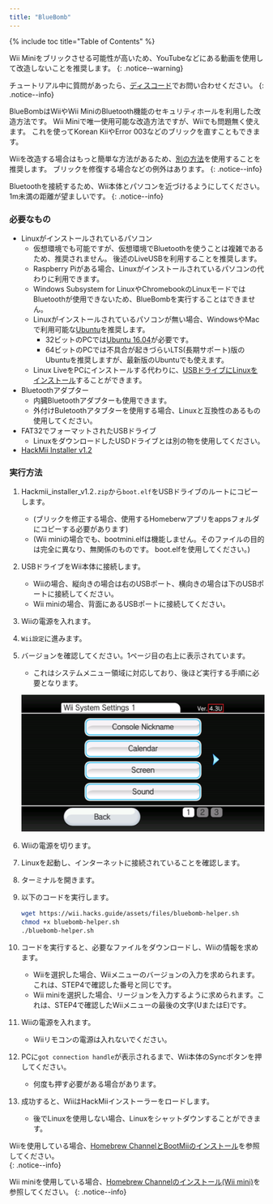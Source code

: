 ```yaml
---
title: "BlueBomb"
---
```


{% include toc title="Table of Contents" %}

Wii Miniをブリックさせる可能性が高いため、YouTubeなどにある動画を使用して改造しないことを推奨します。
{: .notice--warning}

チュートリアル中に質問があったら、[ディスコード](https://discord.gg/6ryxnkS)でお問い合わせください。
{: .notice--info}

BlueBombはWiiやWii MiniのBluetooth機能のセキュリティホールを利用した改造方法です。 Wii Miniで唯一使用可能な改造方法ですが、Wiiでも問題無く使えます。 これを使ってKorean KiiやError 003などのブリックを直すこともできます。

Wiiを改造する場合はもっと簡単な方法があるため、[別の方法](get-started)を使用することを推奨します。 ブリックを修復する場合などの例外はあります。
{: .notice--info}

Bluetoothを接続するため、Wii本体とパソコンを近づけるようにしてください。1m未満の距離が望ましいです。
{: .notice--info}

### 必要なもの

* Linuxがインストールされているパソコン
    * 仮想環境でも可能ですが、仮想環境でBluetoothを使うことは複雑であるため、推奨されません。 後述のLiveUSBを利用することを推奨します。
    * Raspberry Piがある場合、Linuxがインストールされているパソコンの代わりに利用できます。
    * Windows Subsystem for LinuxやChromebookのLinuxモードではBluetoothが使用できないため、BlueBombを実行することはできません。
    * Linuxがインストールされているパソコンが無い場合、WindowsやMacで利用可能な[Ubuntu](https://ubuntu.com/download/desktop)を推奨します。
        * 32ビットのPCでは[Ubuntu 16.04](http://releases.ubuntu.com/16.04/)が必要です。
        * 64ビットのPCでは不具合が起きづらいLTS(長期サポート)版のUbuntuを推奨しますが、最新版のUbuntuでも使えます。
    * Linux LiveをPCにインストールする代わりに、[USBドライブにLinuxをインストール](https://ubuntu.com/tutorials/tutorial-create-a-usb-stick-on-windows#1-overview)することができます。
* Bluetoothアダプター
    * 内臓Bluetoothアダプターも使用できます。
    * 外付けBuletoothアタブターを使用する場合、Linuxと互換性のあるもの使用してください。
* FAT32でフォーマットされたUSBドライブ
    * LinuxをダウンロードしたUSDドライブとは別の物を使用してください。
* [HackMii Installer v1.2](https://bootmii.org/download/)

### 実行方法

1. Hackmii_installer_v1.2`.zip`から`boot.elf`をUSBドライブのルートにコピーします。
    + (ブリックを修正する場合、使用するHomeberwアプリをappsフォルダにコピーする必要があります)
    + (Wii miniの場合でも、bootmini.elfは機能しません。そのファイルの目的は完全に異なり、無関係のものです。 boot.elfを使用してください。)
1. USBドライブをWii本体に接続します。
    + Wiiの場合、縦向きの場合は右のUSBポート、横向きの場合は下のUSBポートに接続してください。
    + Wii miniの場合、背面にあるUSBポートに接続してください。
1. Wiiの電源を入れます。
1. `Wii設定`に進みます。
1. バージョンを確認してください。1ページ目の右上に表示されています。
    + これはシステムメニュー領域に対応しており、後ほど実行する手順に必要となります。

    ![Wii Region](/images/wii/SystemMenuVersion.png)

1. Wiiの電源を切ります。
1. Linuxを起動し、インターネットに接続されていることを確認します。
1. ターミナルを開きます。
1. 以下のコードを実行します。

    ```bash
    wget https://wii.hacks.guide/assets/files/bluebomb-helper.sh
    chmod +x bluebomb-helper.sh
    ./bluebomb-helper.sh
    ```

1. コードを実行すると、必要なファイルをダウンロードし、Wiiの情報を求めます。
    + Wiiを選択した場合、Wiiメニューのバージョンの入力を求められます。 これは、STEP4で確認した番号と同じです。
    + Wii miniを選択した場合、リージョンを入力するように求められます。これは、STEP4で確認したWiiメニューの最後の文字(UまたはE)です。
1. Wiiの電源を入れます。
    + Wiiリモコンの電源は入れないでください。
1. PCに`got connection handle`が表示されるまで、Wii本体のSyncボタンを押してください。
    + 何度も押す必要がある場合があります。
1. 成功すると、WiiはHackMiiインストーラーをロードします。
    + 後でLinuxを使用しない場合、Linuxをシャットダウンすることができます。

Wiiを使用している場合、[Homebrew ChannelとBootMiiのインストール](hbc)を参照してください。<br>
{: .notice--info}

Wii miniを使用している場合、[Homebrew Channelのインストール(Wii mini)](hbc-mini)を参照してください。
{: .notice--info}
